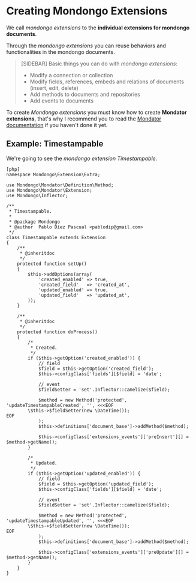 Creating Mondongo Extensions
============================

We call _mondongo extensions_ to the **individual extensions for mondongo documents**.

Through the _mondongo extensions_ you can reuse behaviors and functionalities
in the mondongo documents.

>[SIDEBAR]
>Basic things you can do with _mondongo extensions_:
>
>  * Modify a connection or collection
>  * Modify fields, references, embeds and relations of documents (insert, edit, delete)
>  * Add methods to documents and repositories
>  * Add events to documents

To create _Mondongo extensions_ you must know how to create **Mondator extensions**, that's why
I recommend you to read the [Mondator documentation](http://mondongo.es/documentation)
if you haven't done it yet.

Example: Timestampable
----------------------

We're going to see the _mondongo extension_ _Timestampable_.

    [php]
    namespace Mondongo\Extension\Extra;

    use Mondongo\Mondator\Definition\Method;
    use Mondongo\Mondator\Extension;
    use Mondongo\Inflector;

    /**
     * Timestampable.
     *
     * @package Mondongo
     * @author  Pablo Díez Pascual <pablodip@gmail.com>
     */
    class Timestampable extends Extension
    {
        /**
         * @inheritdoc
         */
        protected function setUp()
        {
            $this->addOptions(array(
                'created_enabled' => true,
                'created_field'   => 'created_at',
                'updated_enabled' => true,
                'updated_field'   => 'updated_at',
            ));
        }

        /**
         * @inheritdoc
         */
        protected function doProcess()
        {
            /*
             * Created.
             */
            if ($this->getOption('created_enabled')) {
                // field
                $field = $this->getOption('created_field');
                $this->configClass['fields'][$field] = 'date';

                // event
                $fieldSetter = 'set'.Inflector::camelize($field);

                $method = new Method('protected', 'updateTimestampableCreated', '', <<<EOF
            \$this->$fieldSetter(new \DateTime());
    EOF
                );
                $this->definitions['document_base']->addMethod($method);

                $this->configClass['extensions_events']['preInsert'][] = $method->getName();
            }

            /*
             * Updated.
             */
            if ($this->getOption('updated_enabled')) {
                // field
                $field = $this->getOption('updated_field');
                $this->configClass['fields'][$field] = 'date';

                // event
                $fieldSetter = 'set'.Inflector::camelize($field);

                $method = new Method('protected', 'updateTimestampableUpdated', '', <<<EOF
            \$this->$fieldSetter(new \DateTime());
    EOF
                );
                $this->definitions['document_base']->addMethod($method);

                $this->configClass['extensions_events']['preUpdate'][] = $method->getName();
            }
        }
    }

